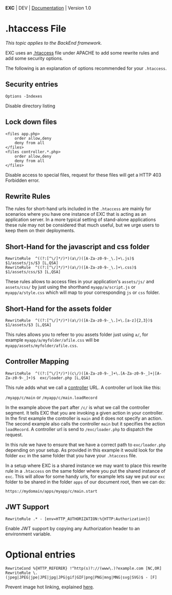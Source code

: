 **EXC** | DEV | [Documentation](./doc_index.md) | Version 1.0<BR>

# .htaccess File #
*This topic applies to the BackEnd framework.*

EXC uses an [.htaccess](https://httpd.apache.org/docs/2.4/howto/htaccess.html) file under APACHE to add some rewrite rules and add some security options.

The following is an explanation of options recommended for your `.htaccess`.

## Security entries ##

```
Options -Indexes
```

Disable directory listing

## Lock down files ##
```
<files app.php>
	order allow,deny
	deny from all
</files>
<files controller.*.php>
	order allow,deny
	deny from all
</files>
```

Disable access to special files, request for these files will get a HTTP 403 Forbidden error.


## Rewrite Rules ##

The rules for short-hand urls included in the `.htaccess` are mainly for scenarios where you have one instance of EXC that is acting as an application server. In a more typical setting of stand-alone applications these rule may not be considered that much useful, but we urge users to keep them on their deployments.

## Short-Hand for the javascript and css folder ##

```
RewriteRule  ^((?:[^\/]*/)*)(a\/)([A-Za-z0-9-_\.]+\.js)$  $1/assets/js/$3 [L,QSA]
RewriteRule  ^((?:[^\/]*/)*)(a\/)([A-Za-z0-9-_\.]+\.css)$  $1/assets/css/$3 [L,QSA]
```

These rules allows to access files in your application's `assets/js/` and `assets/css/` by just using the shorthand `myapp/a/script.js` or `myapp/a/style.css` which will map to your corresponding `js` or `css` folder.

## Short-Hand for the assets folder ##

```
RewriteRule  ^((?:[^\/]*/)*)(a\/)([A-Za-z0-9-_\.]+\.[a-z]{2,3})$  $1/assets/$3 [L,QSA]
```
This rules allows you to refeer to you assets folder just using `a/`, for example `myapp/a/myfolder/afile.css` will be `myapp/assets/myfolder/afile.css`.


## Controller Mapping ##

```
RewriteRule  ^((?:[^\/]*/)*)(c\/)([A-Za-z0-9-_]+\.[A-Za-z0-9-_]+|[A-Za-z0-9-_]+)$  exc/loader.php [L,QSA]
```

This rule adds what we call a [controller](./doc_server_controllers.md) URL. A controller url look like this:

`/myapp/c/main` or `/myapp/c/main.loadRecord`

In the example above the part after `/c/` is what we call the controller segment. It tells EXC that you are invoking a given action in your controller. In the first example the controller is `main` and it does not specify an action. The second example also calls the controller `main` but it specifies the action `loadRecord`. A controller url is send to `/exc/loader.php` to dispatch the request.

In this rule we have to ensure that we have a correct path to `exc/loader.php` depending on your setup. As provided in this example it would look for the folder `exc` in the same folder that you have your `.htaccess` file.

In a setup where EXC is a shared instance we may want to place this rewrite rule in a `.htaccess` on the same folder where you put the shared instance of `exc`. This will allow for some handy urls, for example lets say we put our `exc` folder to be shared in the folder `apps` of our document root, then we can do:

`https://mydomain/apps/myapp/c/main.start`

## JWT Support ##

```
RewriteRule .* - [env=HTTP_AUTHORIZATION:%{HTTP:Authorization}]
```

Enable JWT support by copying any Authorization header to an environment variable.


# Optional entries #

```
RewriteCond %{HTTP_REFERER} !^http(s)?://(www\.)?example.com [NC,OR]
RewriteRule \.(jpeg|JPEG|jpe|JPE|jpg|JPG|gif|GIF|png|PNG|mng|MNG|svg|SVG)$ - [F]
```

Prevent image hot linking, explained [here](https://help.dreamhost.com/hc/en-us/articles/216363197-How-do-I-prevent-image-hotlinking-).

